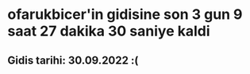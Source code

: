 # ofarukbicer'in gidisine son 3 gun 9 saat 27 dakika 30 saniye kaldi

## Gidis tarihi: 30.09.2022 :(
